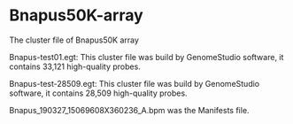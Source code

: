 # Bnapus50K-array
The cluster file of Bnapus50K array

Bnapus-test01.egt: This cluster file was build by GenomeStudio software, it contains 33,121 high-quality probes.

Bnapus-test-28509.egt: This cluster file was build by GenomeStudio software, it contains 28,509 high-quality probes.

Bnapus_190327_15069608X360236_A.bpm was the Manifests file.
